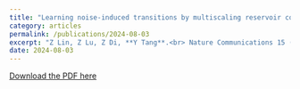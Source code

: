 ```yaml
---
title: "Learning noise-induced transitions by multiscaling reservoir computing"
category: articles
permalink: /publications/2024-08-03
excerpt: "Z Lin, Z Lu, Z Di, **Y Tang**.<br> Nature Communications 15 (1), 6584(2024)"
date: 2024-08-03
---
```


[Download the PDF here](https://github.com/jamestang23/jamestang23.github.io/blob/master/26.pdf)
